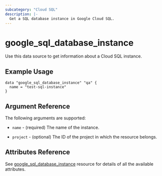 ```yaml
---
subcategory: "Cloud SQL"
description: |-
  Get a SQL database instance in Google Cloud SQL.
---
```


# google_sql_database_instance

Use this data source to get information about a Cloud SQL instance.

## Example Usage


```hcl
data "google_sql_database_instance" "qa" {
  name = "test-sql-instance"
}
```

## Argument Reference

The following arguments are supported:

* `name` - (required) The name of the instance.

* `project` - (optional) The ID of the project in which the resource belongs.

## Attributes Reference
See [google_sql_database_instance](https://registry.terraform.io/providers/hashicorp/google/latest/docs/resources/sql_database_instance) resource for details of all the available attributes.
